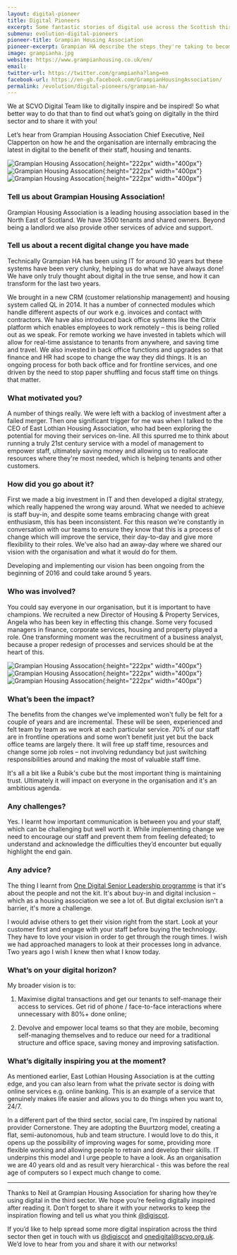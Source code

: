 ```yaml
---
layout: digital-pioneer
title: Digital Pioneers
excerpt: Some fantastic stories of digital use across the Scottish third sector. Read on to be inspired.
submenu: evolution-digital-pioneers
pioneer-title: Grampian Housing Association
pioneer-excerpt: Grampian HA describe the steps they're taking to become a digital organisation.
image: grampianha.jpg
website: https://www.grampianhousing.co.uk/en/
email:
twitter-url: https://twitter.com/grampianha?lang=en
facebook-url: https://en-gb.facebook.com/GrampianHousingAssociation/
permalink: /evolution/digital-pioneers/grampian-ha/
---
```


We at SCVO Digital Team like to digitally inspire and be inspired! So what better way to do that than to find out what’s going on digitally in the third sector and to share it with you! 

Let’s hear from Grampian Housing Association Chief Executive, Neil Clapperton on how he and the organisation are internally embracing the latest in digital to the benefit of their staff, housing and tenants.

![Grampian Housing Assocation](digiscot.github.io/images/digital-pioneers/GHANeilClapperton.jpg){:height="222px" width="400px"} ![Grampian Housing Assocation](digiscot.github.io/images/digital-pioneers/GHAoffice.png){:height="222px" width="400px"} ![Grampian Housing Assocation](digiscot.github.io/images/digital-pioneers/GHAstaff.jpg){:height="222px" width="400px"}

### Tell us about Grampian Housing Association!

Grampian Housing Association is a leading housing association based in the North East of Scotland. We have 3500 tenants and shared owners. Beyond being a landlord we also provide other services of advice and support.

### Tell us about a recent digital change you have made

Technically Grampian HA has been using IT for around 30 years but these systems have been very clunky, helping us do what we have always done! We have only truly thought about digital in the true sense, and how it can transform for the last two years. 

We  brought in a new CRM (customer relationship management) and housing system called QL in 2014. It has a number of connected modules which  handle different aspects of our work e.g. invoices and contact with contractors. We have also introduced back office systems like the Citrix platform which enables employees to work remotely – this is being rolled out as we speak. For remote working we have invested in tablets which will allow for real-time assistance to tenants from anywhere, and saving time and travel.  We also invested in back office functions and upgrades so that finance and HR had scope to change the way they did things.  It is an ongoing process for both back office and for frontline services, and one driven by the need to stop paper shuffling and focus staff time on things that matter.

### What motivated you?

A number of things really. We were left with a backlog of investment after a failed merger. Then one significant trigger for me was when I talked to the CEO of East Lothian Housing Association, who had been exploring the potential for moving their services on-line. All this spurred me to think about running a truly 21st century service with a model of management to empower staff, ultimately saving money and allowing us to reallocate resources where they're most needed, which is helping tenants and other customers.

### How did you go about it?

First we made a big investment in IT and then developed a digital strategy, which really happened the wrong way around. What we needed to achieve is staff buy-in, and despite some teams embracing change with great enthusiasm, this has been inconsistent. For this reason we're constantly in conversation with our teams to ensure they know that this is a process of change which will improve the service, their day-to-day and give more flexibility to their roles. We've also had an away-day where we shared our vision with the organisation and what it would do for them.

Developing and implementing our vision has been ongoing from the beginning of 2016 and could take around 5 years.

### Who was involved?

You could say everyone in our organisation, but it is important to have champions.  We recruited a new Director of Housing & Property Services, Angela who has been key in effecting this change. Some very focused  managers in finance, corporate services, housing and property  played a role.  One transforming moment was the recruitment of a business analyst, because a proper redesign of processes and services should be at the heart of this.

![Grampian Housing Assocation](digiscot.github.io/images/digital-pioneers/GHAdoorstep.jpg){:height="222px" width="400px"} ![Grampian Housing Assocation](digiscot.github.io/images/digital-pioneers/GHAM3image2.png){:height="222px" width="400px"} ![Grampian Housing Assocation](digiscot.github.io/images/digital-pioneers/GHAmobileworking.JPG){:height="222px" width="400px"}

### What’s been the impact?

The benefits from the changes we’ve implemented won't fully be felt for a couple of years and are incremental. These will be seen, experienced and felt team by team as we work at each particular service. 70% of our staff are in frontline operations and some won’t benefit just yet but the back office teams are largely there. It will free up staff time, resources and change some job roles – not involving redundancy but just switching responsibilities around and making the most of valuable staff time. 

It's all a bit like a Rubik's cube but the most important thing is maintaining trust. Ultimately it will impact on everyone in the organisation and it's an ambitious agenda.

### Any challenges?

Yes. I learnt how important communication is between you and your staff, which can be challenging but well worth it. While implementing change we need to encourage our staff and prevent them from feeling defeated; to understand and acknowledge the difficulties they’d encounter but equally highlight the end gain.

### Any advice?

The thing I learnt from <a target='_blank' href="http://digital.scvo.org.uk/evolution/senior-leader-programme/">One Digital Senior Leadership programme</a> is that it's about the people and not the kit. It's about buy-in and digital inclusion – which as a housing association we see a lot of.  But digital exclusion isn't a barrier, it's more a challenge.

I would advise others to get their vision right from the start. Look at your customer first and engage with your staff before buying the technology. They have to love your vision in order to get through the rough times. I wish we had approached managers to look at their processes long in advance. Two years ago I wish I  knew then what I know today.


### What’s on your digital horizon?

My broader vision is to:

1. Maximise digital transactions and get our tenants to self-manage their access to services. Get rid of phone / face-to-face interactions where unnecessary with 80%+ done online; 

2. Devolve and empower local teams so that they are mobile, becoming self-managing themselves and to reduce our need for a traditional structure and office space, saving money and improving satisfaction. 


### What’s digitally inspiring you at the moment?

As mentioned earlier, East Lothian Housing Association is at the cutting edge, and you can also learn from what the private sector is doing with online services e.g. online banking. This is an example of a service that genuinely makes life easier and allows you to do things when you want to, 24/7. 

In a different part of the third sector, social care, I’m inspired by national provider Cornerstone. They are adopting the Buurtzorg model, creating a flat, semi-autonomous, hub and team structure. I would love to do this, it opens up the possibility of improving wages for some, providing more flexible working and allowing people to retrain and develop their skills. IT underpins this model and I urge people to have a look. As an organisation we are 40 years old and as result very hierarchical - this was before the real age of computers so I expect much change to come. 


-----

Thanks to Neil at Grampian Housing Association for sharing how they’re using digital in the third sector. We hope you’re feeling digitally inspired after reading it. Don’t forget to share it with your networks to keep the inspiration flowing and tell us what you think <a href="https://twitter.com/digiscot?ref_src=twsrc%5Egoogle%7Ctwcamp%5Eserp%7Ctwgr%5Eauthor" target="_blank">@digiscot</a>.

If you’d like to help spread some more digital inspiration across the third sector then get in touch with us <a href="https://twitter.com/digiscot?ref_src=twsrc%5Egoogle%7Ctwcamp%5Eserp%7Ctwgr%5Eauthor" target="_blank">@digiscot</a> and <a href="mailto:onedigital@scvo.org.uk">onedigital@scvo.org.uk</a>.  We’d love to hear from you and share it with our networks!


